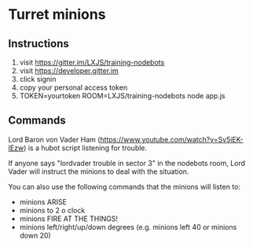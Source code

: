 # Turret minions

## Instructions

1. visit https://gitter.im/LXJS/training-nodebots
2. visit https://developer.gitter.im
3. click signin
4. copy your personal access token
5. TOKEN=yourtoken ROOM=LXJS/training-nodebots node app.js

## Commands

Lord Baron von Vader Ham (https://www.youtube.com/watch?v=Sv5iEK-IEzw) is a hubot script listening for trouble.

If anyone says "lordvader trouble in sector 3" in the nodebots room, Lord Vader will instruct the minions to deal with the situation.

You can also use the following commands that the minions will listen to:
* minions ARISE
* minions to 2 o clock
* minions FIRE AT THE THINGS!
* minions left/right/up/down degrees (e.g. minions left 40 or minions down 20)
